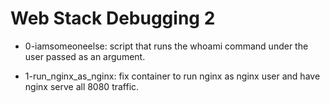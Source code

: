 # Web Stack Debugging 2

* 0-iamsomeoneelse: script that runs the whoami command under the user passed as an argument.

* 1-run_nginx_as_nginx: fix container to run nginx as nginx user and have nginx serve all 8080 traffic.
